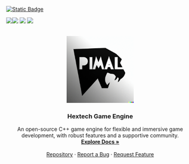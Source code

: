 <div id="top"></div>
 


<a href="https://github.com/Zorghost/Hextech-Game-Engine/blob/main/LICENSE?">![Static Badge](https://img.shields.io/badge/License-MIT-yellow.svg)


<a href="mailto:altarius1998@gmail.com?"><img src="https://img.shields.io/badge/email-%23DD0031.svg?&style=for-the-badge&logo=gmail&logoColor=white"/><img src="https://img.shields.io/badge/Rayen Bedoui-657D8B.svg?&style=for-the-badge"></a>
<a href="www.linkedin.com/in/rayen-bedoui-83b677173?"><img src="https://img.shields.io/badge/linkedin-%230077B5.svg?style=for-the-badge&logo=linkedin&logoColor=white"/></a>
<a href="https://github.com/Zorghost?"><img src="https://img.shields.io/badge/github-657D8B.svg?style=for-the-badge&logo=github&logoColor=white"/></a>



<!-- PROJECT LOGO -->
<br />
<div align="center">
    <img src="logo.png" alt="Logo" width="180" height="180">
</div>

<h3 align="center">Hextech Game Engine</h3>

  <p align="center">
    An open-source C++ game engine for flexible and immersive game development, with robust features and a supportive community.
    <br />
    <a href="https://gitlab.rz.htw-berlin.de/softwareentwicklungsprojekt/sose2022/team9/-/tree/main/"><strong>Explore Docs »</strong></a>
    <br />
    <br />
    <a href="https://github.com/Zorghost/Hextech-Game-Engine/">Repository</a>
    ·
    <a href="https://github.com/Zorghost/Hextech-Game-Engine/issues/new">Report a Bug</a>
    ·
    <a href="https://github.com/Zorghost/Hextech-Game-Engine/issues/new">Request Feature</a>
  </p>
</div>


